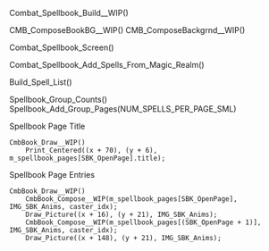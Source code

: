 


Combat_Spellbook_Build__WIP()

CMB_ComposeBookBG__WIP()
CMB_ComposeBackgrnd__WIP()

Combat_Spellbook_Screen()


Combat_Spellbook_Add_Spells_From_Magic_Realm()

Build_Spell_List()

Spellbook_Group_Counts()
Spellbook_Add_Group_Pages(NUM_SPELLS_PER_PAGE_SML)



Spellbook Page Title

    CmbBook_Draw__WIP()
        Print_Centered((x + 70), (y + 6), m_spellbook_pages[SBK_OpenPage].title);

Spellbook Page Entries

    CmbBook_Draw__WIP()
        CmbBook_Compose__WIP(m_spellbook_pages[SBK_OpenPage], IMG_SBK_Anims, caster_idx);
        Draw_Picture((x + 16), (y + 21), IMG_SBK_Anims);
        CmbBook_Compose__WIP(m_spellbook_pages[(SBK_OpenPage + 1)], IMG_SBK_Anims, caster_idx);
        Draw_Picture((x + 148), (y + 21), IMG_SBK_Anims);
